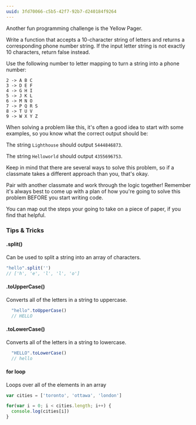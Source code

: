 ```yaml
---
uuid: 3fd70066-c5b5-42f7-92b7-d240184f9264
---
```



Another fun programming challenge is the Yellow Pager.

Write a function that accepts a 10-character string of letters and returns a corresponding phone number string. If the input letter string is not exactly 10 characters, return false instead.

Use the following number to letter mapping to turn a string into a phone number:

```
2 -> A B C
3 -> D E F
4 -> G H I
5 -> J K L
6 -> M N O
7 -> P Q R S
8 -> T U V
9 -> W X Y Z
```

When solving a problem like this, it's often a good idea to start with some examples, so you know what the correct output should be:

The string `Lighthouse` should output `5444846873`.

The string `Helloworld` should output `4355696753`.

Keep in mind that there are several ways to solve this problem, so if a classmate takes a different approach than you, that's okay.

Pair with another classmate and work through the logic together! Remember it's always best to come up with a plan of how you're going to solve this problem BEFORE you start writing code.

You can map out the steps your going to take on a piece of paper, if you find that helpful.

### Tips & Tricks

#### .split()

Can be used to split a string into an array of characters.

```javascript
"hello".split('')
// ['h', 'e', 'l', 'l', 'o']
```

#### .toUpperCase()
Converts all of the letters in a string to uppercase.

```javascript
  "hello".toUpperCase()
  // HELLO
```

#### .toLowerCase()
Converts all of the letters in a string to lowercase.

```javascript
  "HELLO".toLowerCase()
  // hello
```

#### for loop

Loops over all of the elements in an array

```javascript
var cities = ['toronto', 'ottawa', 'london']

for(var i = 0; i < cities.length; i++) {
  console.log(cities[i])
}
```
